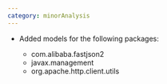 ```yaml
---
category: minorAnalysis
---
```

* Added models for the following packages:

  * com.alibaba.fastjson2
  * javax.management
  * org.apache.http.client.utils
